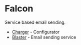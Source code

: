 # Falcon

Service based email sending.

- [Charger](#charger) - Configurator
- [Blaster](#blaster) - Email sending service
